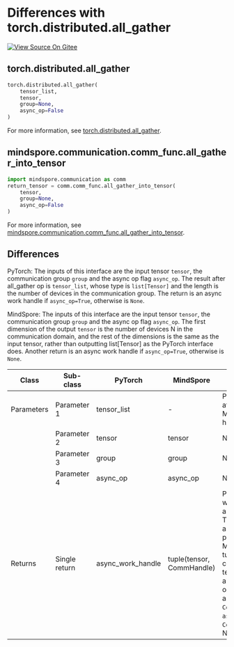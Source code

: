# Differences with torch.distributed.all_gather

[![View Source On Gitee](https://mindspore-website.obs.cn-north-4.myhuaweicloud.com/website-images/master/resource/_static/logo_source_en.svg)](https://gitee.com/mindspore/docs/blob/master/docs/mindspore/source_en/note/api_mapping/pytorch_diff/all_gather.md)

## torch.distributed.all_gather

```python
torch.distributed.all_gather(
    tensor_list,
    tensor,
    group=None,
    async_op=False
)
```

For more information, see [torch.distributed.all_gather](https://pytorch.org/docs/1.8.1/distributed.html#torch.distributed.all_gather).

## mindspore.communication.comm_func.all_gather_into_tensor

```python
import mindspore.communication as comm
return_tensor = comm.comm_func.all_gather_into_tensor(
    tensor,
    group=None,
    async_op=False
)
```

For more information, see [mindspore.communication.comm_func.all_gather_into_tensor](https://www.mindspore.cn/docs/en/master/api_python/communication/mindspore.communication.comm_func.all_gather_into_tensor.html#mindspore.communication.comm_func.all_gather_into_tensor).

## Differences

PyTorch: The inputs of this interface are the input tensor `tensor`, the communication group `group` and the async op flag `async_op`. The result after all_gather op is `tensor_list`, whose type is `list[Tensor]` and the length is the number of devices in the communication group. The return is an async work handle if `async_op=True`, otherwise is `None`.

MindSpore: The inputs of this interface are the input tensor `tensor`, the communication group `group` and the async op flag `async_op`. The first dimension of the output `tensor` is the number of devices N in the communication domain, and the rest of the dimensions is the same as the input tensor, rather than outputting list[Tensor] as the PyTorch interface does. Another return is an async work handle if `async_op=True`, otherwise is `None`.

| Class      | Sub-class     | PyTorch           | MindSpore                 | Difference                                                                                                                                                                                                                                                                                                           |
|------------|---------------|-------------------|---------------------------|----------------------------------------------------------------------------------------------------------------------------------------------------------------------------------------------------------------------------------------------------------------------------------------------------------------------|
| Parameters | Parameter 1   | tensor_list       | -                         | PyTorch: the output after all_gather. MindSpore does not have this parameter.                                                                                                                                                                                                                                        |
|            | Parameter 2   | tensor            | tensor                    | No difference                                                                                                                                                                                                                                                                                                        |
|            | Parameter 3   | group             | group                     | No difference                                                                                                                                                                                                                                                                                                        |
|            | Parameter 4   | async_op          | async_op                  | No difference                                                                                                                                                                                                                                                                                                        |
| Returns    | Single return | async_work_handle | tuple(tensor, CommHandle) | PyTorch: An async work handle, if async_op is set to True. None, if not async_op or if not part of the group.</br> MindSpore: returns a tuple. The tuple contains an output tensor after all_gather_into_tensor operation and an async work handle `CommHandle`. When `async_op` is False, the `CommHandle` will be None. |
